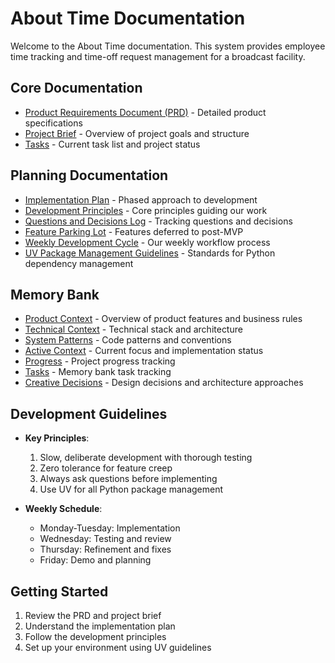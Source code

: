 # About Time Documentation

Welcome to the About Time documentation. This system provides employee time tracking and time-off request management for a broadcast facility.

## Core Documentation

- [Product Requirements Document (PRD)](prd.md) - Detailed product specifications
- [Project Brief](projectbrief.md) - Overview of project goals and structure
- [Tasks](tasks.md) - Current task list and project status

## Planning Documentation

- [Implementation Plan](implementation_plan.md) - Phased approach to development
- [Development Principles](development_principles.md) - Core principles guiding our work
- [Questions and Decisions Log](questions_and_decisions.md) - Tracking questions and decisions
- [Feature Parking Lot](feature_parking_lot.md) - Features deferred to post-MVP
- [Weekly Development Cycle](weekly_cycle.md) - Our weekly workflow process
- [UV Package Management Guidelines](uv_guidelines.md) - Standards for Python dependency management

## Memory Bank

- [Product Context](memory_bank/productContext.md) - Overview of product features and business rules
- [Technical Context](memory_bank/techContext.md) - Technical stack and architecture
- [System Patterns](memory_bank/systemPatterns.md) - Code patterns and conventions
- [Active Context](memory_bank/activeContext.md) - Current focus and implementation status
- [Progress](memory_bank/progress.md) - Project progress tracking
- [Tasks](memory_bank/tasks.md) - Memory bank task tracking
- [Creative Decisions](memory_bank/creative_decisions/index.md) - Design decisions and architecture approaches

## Development Guidelines

- **Key Principles**:

  1. Slow, deliberate development with thorough testing
  2. Zero tolerance for feature creep
  3. Always ask questions before implementing
  4. Use UV for all Python package management

- **Weekly Schedule**:
  - Monday-Tuesday: Implementation
  - Wednesday: Testing and review
  - Thursday: Refinement and fixes
  - Friday: Demo and planning

## Getting Started

1. Review the PRD and project brief
2. Understand the implementation plan
3. Follow the development principles
4. Set up your environment using UV guidelines
